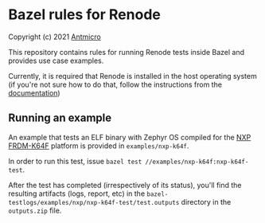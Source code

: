 # Bazel rules for Renode

Copyright (c) 2021 [Antmicro](https://www.antmicro.com/)

This repository contains rules for running Renode tests inside Bazel and provides use case examples.

Currently, it is required that Renode is installed in the host operating system (if you're not sure how to do that, follow the instructions from the [documentation](https://renode.readthedocs.io/en/latest/introduction/installing.html))

## Running an example

An example that tests an ELF binary with Zephyr OS compiled for the [NXP FRDM-K64F](https://www.nxp.com/design/development-boards/freedom-development-boards/mcu-boards/freedom-development-platform-for-kinetis-k64-k63-and-k24-mcus:FRDM-K64F) platform is provided in `examples/nxp-k64f`.

In order to run this test, issue `bazel test //examples/nxp-k64f:nxp-k64f-test`.

After the test has completed (irrespectively of its status), you'll find the resulting artifacts (logs, report, etc) in the `bazel-testlogs/examples/nxp/nxp-k64f-test/test.outputs` directory in the `outputs.zip` file.
